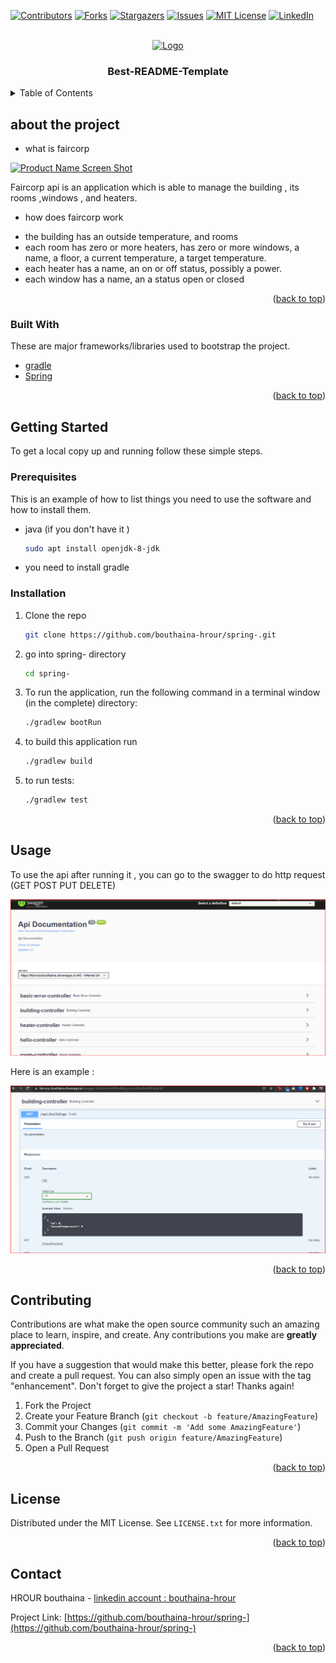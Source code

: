 <div id="top"></div>




<!-- PROJECT SHIELDS -->

[![Contributors][contributors-shield]][contributors-url]
[![Forks][forks-shield]][forks-url]
[![Stargazers][stars-shield]][stars-url]
[![Issues][issues-shield]][issues-url]
[![MIT License][license-shield]][license-url]
[![LinkedIn][linkedin-shield]][linkedin-url]



<!-- PROJECT LOGO -->
<br />
<div align="center">
  <a href="https://github.com/bouthaina-hrour/spring-">
    <img src="images/logo.png" alt="Logo" width="80" height="80">
  </a>

  <h3 align="center">Best-README-Template</h3>

 
</div>



<!-- TABLE OF CONTENTS -->
<details>
  <summary>Table of Contents</summary>
  <ol>
    <li>
      <a href="#about-the-project">About The Project</a>
      <ul>
        <li><a href="#built-with">Built With</a></li>
      </ul>
    </li>
    <li>
      <a href="#getting-started">Getting Started</a>
      <ul>
        <li><a href="#prerequisites">Prerequisites</a></li>
        <li><a href="#installation">Installation</a></li>
      </ul>
    </li>
    <li><a href="#usage">Usage</a></li>
    <li><a href="#contributing">Contributing</a></li>
    <li><a href="#license">License</a></li>
    <li><a href="#contact">Contact</a></li>
  </ol>
</details>



<!-- ABOUT THE PROJECT -->
## about the project
* what is faircorp

[![Product Name Screen Shot][product-screenshot]](https://example.com)

Faircorp api is an application which is able to manage the building , its rooms ,windows , and heaters.
* how does faircorp work

- the building has an outside temperature, and rooms
- each room has zero or more heaters, has zero or more windows, a name, a floor, a current temperature, a target temperature.
- each heater has a name, an on or off status, possibly a power.
- each window has a name, an a status open or closed

<p align="right">(<a href="#top">back to top</a>)</p>



### Built With

These are major frameworks/libraries used to bootstrap the project. 

* [gradle](https://gradle.org/)
* [Spring](https://spring.io/projects/spring-boot)

<p align="right">(<a href="#top">back to top</a>)</p>



<!-- GETTING STARTED -->
## Getting Started


To get a local copy up and running follow these simple steps.

### Prerequisites

This is an example of how to list things you need to use the software and how to install them.
* java (if you don't have it ) 
  ```sh
  sudo apt install openjdk-8-jdk
  ```
* you need to install gradle 

### Installation

1. Clone the repo
   ```sh
   git clone https://github.com/bouthaina-hrour/spring-.git
   ```
2. go into spring- directory
   ```sh
   cd spring-
   ```
3. To run the application, run the following command in a terminal window (in the complete) directory:
   ```sh
   ./gradlew bootRun
   ```
4. to build this application run 
   ```sh
   ./gradlew build
   ```
5. to run tests: 
   ```sh
   ./gradlew test
   ```

<p align="right">(<a href="#top">back to top</a>)</p>



<!-- USAGE EXAMPLES -->
## Usage

To use the api after running it , you can go to the swagger to do http request (GET POST PUT DELETE)


![alt text](readmeImages/swagger.png)

Here is an example :

![alt text](readmeImages/building.png)

<p align="right">(<a href="#top">back to top</a>)</p>


<!-- CONTRIBUTING -->
## Contributing

Contributions are what make the open source community such an amazing place to learn, inspire, and create. Any contributions you make are **greatly appreciated**.

If you have a suggestion that would make this better, please fork the repo and create a pull request. You can also simply open an issue with the tag "enhancement".
Don't forget to give the project a star! Thanks again!

1. Fork the Project
2. Create your Feature Branch (`git checkout -b feature/AmazingFeature`)
3. Commit your Changes (`git commit -m 'Add some AmazingFeature'`)
4. Push to the Branch (`git push origin feature/AmazingFeature`)
5. Open a Pull Request

<p align="right">(<a href="#top">back to top</a>)</p>



<!-- LICENSE -->
## License

Distributed under the MIT License. See `LICENSE.txt` for more information.

<p align="right">(<a href="#top">back to top</a>)</p>



<!-- CONTACT -->
## Contact

HROUR bouthaina - [linkedin account : bouthaina-hrour](https://www.linkedin.com/in/bouthaina-hrour-68801019a/) 

Project Link: [https://github.com/bouthaina-hrour/spring-](https://github.com/bouthaina-hrour/spring-)

<p align="right">(<a href="#top">back to top</a>)</p>






<!-- MARKDOWN LINKS & IMAGES -->
<!-- https://www.markdownguide.org/basic-syntax/#reference-style-links -->
[contributors-shield]: https://img.shields.io/github/contributors/othneildrew/Best-README-Template.svg?style=for-the-badge
[contributors-url]: https://github.com/othneildrew/Best-README-Template/graphs/contributors
[forks-shield]: https://img.shields.io/github/forks/othneildrew/Best-README-Template.svg?style=for-the-badge
[forks-url]: https://github.com/othneildrew/Best-README-Template/network/members
[stars-shield]: https://img.shields.io/github/stars/othneildrew/Best-README-Template.svg?style=for-the-badge
[stars-url]: https://github.com/othneildrew/Best-README-Template/stargazers
[issues-shield]: https://img.shields.io/github/issues/othneildrew/Best-README-Template.svg?style=for-the-badge
[issues-url]: https://github.com/othneildrew/Best-README-Template/issues
[license-shield]: https://img.shields.io/github/license/othneildrew/Best-README-Template.svg?style=for-the-badge
[license-url]: https://github.com/othneildrew/Best-README-Template/blob/master/LICENSE.txt
[linkedin-shield]: https://img.shields.io/badge/-LinkedIn-black.svg?style=for-the-badge&logo=linkedin&colorB=555
[linkedin-url]: https://linkedin.com/in/othneildrew
[product-screenshot]: images/screenshot.png
